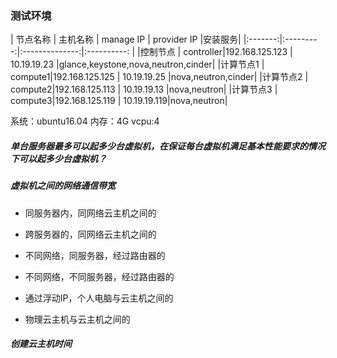 ### 测试环境

| 节点名称 |  主机名称  | manage IP      | provider IP |安装服务|
|:-------:|:---------:|:--------------:|:----------: |
|控制节点  | controller|192.168.125.123 | 10.19.19.23 |glance,keystone,nova,neutron,cinder|
|计算节点1 |   compute1|192.168.125.125 | 10.19.19.25 |nova,neutron,cinder|
|计算节点2 |   compute2|192.168.125.113 | 10.19.19.13 |nova,neutron|
|计算节点3 |   compute3|192.168.125.119 | 10.19.19.119|nova,neutron|


系统：ubuntu16.04
内存：4G
vcpu:4

##### 单台服务器最多可以起多少台虚拟机，在保证每台虚拟机满足基本性能要求的情况下可以起多少台虚拟机？

##### 虚拟机之间的网络通信带宽
* 同服务器内，同网络云主机之间的

* 跨服务器的，同网络云主机之间的
* 不同网络，同服务器，经过路由器的
* 不同网络，不同服务器，经过路由器的
* 通过浮动IP，个人电脑与云主机之间的
* 物理云主机与云主机之间的

##### 创建云主机时间
